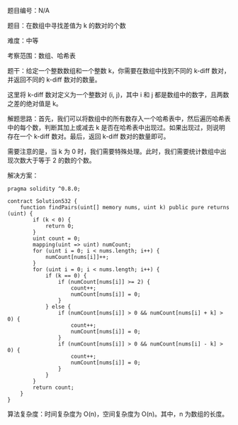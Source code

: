 题目编号：N/A

题目：在数组中寻找差值为 k 的数对的个数

难度：中等

考察范围：数组、哈希表

题干：给定一个整数数组和一个整数 k，你需要在数组中找到不同的 k-diff 数对，并返回不同的 k-diff 数对的数量。

这里将 k-diff 数对定义为一个整数对 (i, j)，其中 i 和 j 都是数组中的数字，且两数之差的绝对值是 k。

解题思路：首先，我们可以将数组中的所有数存入一个哈希表中，然后遍历哈希表中的每个数，判断其加上或减去 k 是否在哈希表中出现过。如果出现过，则说明存在一个 k-diff 数对。最后，返回 k-diff 数对的数量即可。

需要注意的是，当 k 为 0 时，我们需要特殊处理。此时，我们需要统计数组中出现次数大于等于 2 的数的个数。

解决方案：

```solidity
pragma solidity ^0.8.0;

contract Solution532 {
    function findPairs(uint[] memory nums, uint k) public pure returns (uint) {
        if (k < 0) {
            return 0;
        }
        uint count = 0;
        mapping(uint => uint) numCount;
        for (uint i = 0; i < nums.length; i++) {
            numCount[nums[i]]++;
        }
        for (uint i = 0; i < nums.length; i++) {
            if (k == 0) {
                if (numCount[nums[i]] >= 2) {
                    count++;
                    numCount[nums[i]] = 0;
                }
            } else {
                if (numCount[nums[i]] > 0 && numCount[nums[i] + k] > 0) {
                    count++;
                    numCount[nums[i]] = 0;
                }
                if (numCount[nums[i]] > 0 && numCount[nums[i] - k] > 0) {
                    count++;
                    numCount[nums[i]] = 0;
                }
            }
        }
        return count;
    }
}
```

算法复杂度：时间复杂度为 O(n)，空间复杂度为 O(n)。其中，n 为数组的长度。
